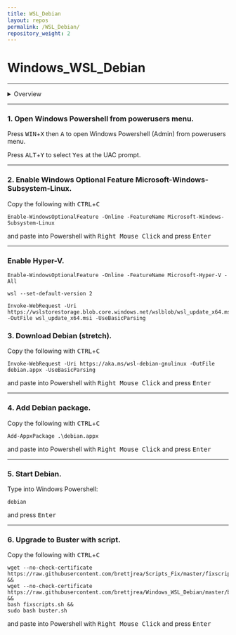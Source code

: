 ```yaml
---
title: WSL_Debian
layout: repos
permalink: /WSL_Debian/
repository_weight: 2
---
```


# Windows_WSL_Debian

---

<details>
<summary>Overview</summary>
  
The third tool in the modern developer toolbox is an instance of linux to run some useful scripts and services on. Developers used to need to either dual boot there machines have a seperate machine, or create memory hogging virtual machines. In recent times though we have advanced technologies like Docker and the Windows Subsystem for Linux. These tools allow for slimmer services that share the local operating system where it can, and reduce the amount of memory overhead. Although I enjoy using Docker there is a learning curve if you want to write your own docker compose files, for this reason I recommend using Windows Subsytem for Linux in the past I have used the Canonical sponsored Ubuntu 18.04 LTS 'Bionic' but recently the pure opensource parent distro Debian 10 LTS 'Buster' released and I find its package repository has more up to date versions of some common tools like NPM, NodeJS, and PHP. The package repository is purely open source and you can get MySql installed but the MySql fork MariaDb is a perfect opensource drop in replacement from the same creator. If this all sounds good to you below is a how-to on Enabling WSL, Downloading, Installing, launching and Upgrading Debian all from the Windows Powershell.

</details>

---

### 1. Open Windows Powershell from powerusers menu.

Press <kbd>WIN</kbd>+<kbd>X</kbd> then <kbd>A</kbd> to open Windows Powershell (Admin) from powerusers menu.

Press <kbd>ALT</kbd>+<kbd>Y</kbd> to select <kbd>Yes</kbd> at the UAC prompt.

---

### 2. Enable Windows Optional Feature Microsoft-Windows-Subsystem-Linux.

Copy the following with <kbd>CTRL</kbd>+<kbd>C</kbd>

```
Enable-WindowsOptionalFeature -Online -FeatureName Microsoft-Windows-Subsystem-Linux
```

and paste into Powershell with <kbd>Right Mouse Click</kbd> and press <kbd>Enter</kbd>

---
### Enable Hyper-V.

```
Enable-WindowsOptionalFeature -Online -FeatureName Microsoft-Hyper-V -All
```
```
wsl --set-default-version 2
```
```
Invoke-WebRequest -Uri https://wslstorestorage.blob.core.windows.net/wslblob/wsl_update_x64.msi -OutFile wsl_update_x64.msi -UseBasicParsing
```

### 3. Download Debian (stretch).

Copy the following with <kbd>CTRL</kbd>+<kbd>C</kbd>

```
Invoke-WebRequest -Uri https://aka.ms/wsl-debian-gnulinux -OutFile debian.appx -UseBasicParsing
```

and paste into Powershell with <kbd>Right Mouse Click</kbd> and press <kbd>Enter</kbd>

---

### 4. Add Debian package.

Copy the following with <kbd>CTRL</kbd>+<kbd>C</kbd>

```Add-AppxPackage .\debian.appx```

and paste into Powershell with <kbd>Right Mouse Click</kbd> and press <kbd>Enter</kbd>

---

### 5. Start Debian.

Type into Windows Powershell:

`debian` 

and press <kbd>Enter</kbd>

---

### 6. Upgrade to Buster with script.

Copy the following with <kbd>CTRL</kbd>+<kbd>C</kbd>

```
wget --no-check-certificate https://raw.githubusercontent.com/brettjrea/Scripts_Fix/master/fixscripts.sh &&
wget --no-check-certificate https://raw.githubusercontent.com/brettjrea/Windows_WSL_Debian/master/buster.sh &&
bash fixscripts.sh &&
sudo bash buster.sh
```

and paste into Powershell with <kbd>Right Mouse Click</kbd> and press <kbd>Enter</kbd>
